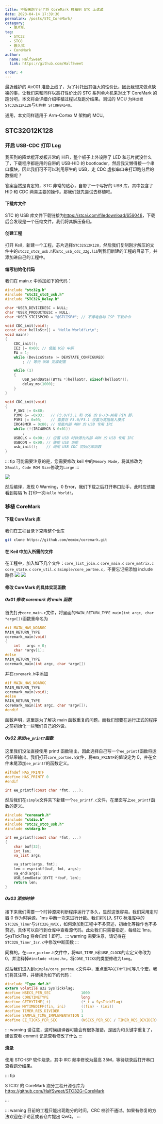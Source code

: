 ```yaml
---
title: 不服来跑个分？将 CoreMark 移植到 STC 上试试
date: 2023-04-14 17:39:36
permalink: /posts/STC_CoreMark/
category:
  - 单片机
tag:
  - STC32
  - STC8
  - 嵌入式
  - CoreMark
author: 
  name: HalfSweet
  link: https://github.com/HalfSweet

order: 4
---
```


最近维护的 Air001 准备上线了，为了衬托出其强大的性价比，因此我想来做点~~缺德~~的事，让我们来和同样以高打性价比的 STC 系列单片机来对比下 CoreMark 的跑分吧，本文将会详细介绍移植过程以及跑分结果。测试的 MCU 为`降龙棍 STC32G12K128`与`打狗棒 STC8H8K64U`。

通用，本文同样适用于 Arm-Cortex M 架构的 MCU。
<!-- more -->

## STC32G12K128
### 开启 USB-CDC 打印 Log
我买到的降龙棍开发板非常的 HiFi，整个板子上外设除了 LED 和芯片就没什么了，下载程序都是用的自带的 USB-HID 的 bootloader，然后我又懒得接一个串口模块，因此我们可不可以利用原生的 USB，走 CDC 虚拟串口来打印跑分后的数据呢？

答案当然是肯定的，STC 非常的贴心，自带了一个写好的 USB 库，其中包含了 HID 和 CDC 两类主要的操作。那我们就先尝试去移植吧。

#### 下载库文件
STC 的 USB 库文件下载链接为<https://stcai.com/filedownload/656048>，下载后会发现是一个压缩文件，我们将其解压备用。

#### 创建工程
打开 Keil，新建一个工程，芯片选择`STC32G12K128`，然后我们复制刚才解压的文件中的`stc32_stc8_usb.h`和`stc_usb_cdc_32g.lib`到我们新建的工程的目录下，并添加进自己的工程中。

#### 编写初始化代码
我们在 main.c 中添加如下的代码：
```c
#include "stc32g.h"
#include "stc32_stc8_usb.h"
#include "STC32G_Delay.h"

char *USER_DEVICEDESC = NULL;
char *USER_PRODUCTDESC = NULL;
char *USER_STCISPCMD = "@STCISP#"; // 不停电自动 ISP 下载命令

void CDC_init(void);
const char helloStr[] = "Hello World!\r\n";
void main()
{
    CDC_init();
    IE2 |= 0x80; // 使能 USB 中断
    EA = 1;
    while (DeviceState != DEVSTATE_CONFIGURED)
        ; // 等待 USB 完成配置

    while (1)
    {
        USB_SendData((BYTE *)helloStr, sizeof(helloStr));
        delay_ms(1000);
    }
}

void CDC_init(void)
{
    P_SW2 |= 0x80;
    P3M0 &= ~0x03;   // P3.0/P3.1 和 USB 的 D-/D+共用 PIN 脚，
    P3M1 |= 0x03;    // 需要将 P3.0/P3.1 设置为高阻输入模式
    IRC48MCR = 0x80; // 使能内部 48M 的 USB 专用 IRC
    while (!(IRC48MCR & 0x01))
        ;
    USBCLK = 0x00; // 设置 USB 时钟源为内部 48M 的 USB 专用 IRC
    USBCON = 0x90; // 使能 USB 功能
    usb_init();    // 调用 USB CDC 初始化库函数
}
```

::: tip
可能需要注意的是，您需要修改 keil 中的`Memory Mode`，将其修改为`XSmall`，`Code ROM Size`修改为`Large`
:::

![](../.vuepress/public/img/2023-04-14-18-22-04.png)

然后编译，发现 0 Warning，0 Error，我们下载之后打开串口助手，此时应该能看到每隔 1s 打印一次`Hello World!`。

### 移植 CoreMark
#### 下载 CoreMark 库
我们在工程目录下克隆整个仓库
```bash
git clone https://github.com/eembc/coremark.git
```

#### 在 Keil 中加入所需的文件
在工程中，加入如下几个文件：`core_list_join.c` `core_main.c` `core_matrix.c` `core_state.c` `core_util.c` s`simple/core_portme.c`，不要忘记把添加 include 路径
![](../.vuepress/public/img/2023-04-14-18-48-04.png)
![](../.vuepress/public/img/2023-04-14-18-48-21.png)

#### 修改 CoreMark 的具体实现函数
##### 0x01 修改 coremark 的 main 函数
首先打开`core_main.c`文件，将里面的`MAIN_RETURN_TYPE main(int argc, char *argv[])`函数重命名为
```c
#if MAIN_HAS_NOARGC
MAIN_RETURN_TYPE
coremark_main(void)
{
    int   argc = 0;
    char *argv[1];
#else
MAIN_RETURN_TYPE
coremark_main(int argc, char *argv[])
```
并在`coremark.h`中添加
```c
#if MAIN_HAS_NOARGC
MAIN_RETURN_TYPE
coremark_main(void);
#else
MAIN_RETURN_TYPE
coremark_main(int argc, char *argv[]);
#endif
```
函数声明，这里是为了解决 main 函数重复的问题，而我们想要在运行正式的程序之前初始化一些我们自己的外设。

##### 0x02 添加`ee_printf`函数
这里我们没法直接使用 printf 函数输出，因此选择自己写一个`ee_printf`函数将运行结果输出。我们打开`core_portme.h`文件，将`HAS_PRINTF`的值设定为 0，并在文件末尾添加`ee_printf`的函数定义。
```c
#ifndef HAS_PRINTF
#define HAS_PRINTF 0
#endif
```

```c
int ee_printf(const char *fmt, ...);
```

然后我们在`simple`文件夹下新建一个`ee_printf.c`文件，在里面写上`ee_printf`函数的定义。
```c
#include "coremark.h"
#include "stdio.h"
#include "stc32_stc8_usb.h"
#include <stdarg.h>

int ee_printf(const char *fmt, ...)
{
    char buf[32];
	int len;
    va_list args;

    va_start(args, fmt);
    len = vsprintf(buf, fmt, args);
    va_end(args);
    USB_SendData((BYTE *)buf, len);
    return len;
}
```

##### 0x03 添加时钟
接下来我们需要一个时钟源来判断程序运行了多久，显然这很容易。我们采用定时器 0 作为时钟源，1ms 中断一次来进行计数。我们将引入 STC 标准库中的`STC32G_Timer`与`STC32G_NVIC`，如何添加到工程中不多赘述，初始化等操作也不多赘述，具体可以自行到仓库中查看源代码。此处我们只需要指定，每经过 1ms，SysTickFlag 将会自增 1 即可。
::: warning
需要注意，请记得在`STC32G_Timer_Isr.c`中修改中断函数
:::

同样的，在`core_portme.h`文件中，将`HAS_TIME_H`和`USE_CLOCK`的宏定义修改为 0，并注释掉`#include <time.h>`，将`CORE_TICKS`的类型修改为`long`。

然后我们进入到`simple/core_portme.c`文件中，重点重写`GETMYTIME`等几个宏，我们将其注释，并替换为如下的代码：
```c
#include "Type_def.h"
extern volatile u32 SysTickFlag;
#define NSECS_PER_SEC              1000
#define CORETIMETYPE               long
#define GETMYTIME(_t)              (*_t = SysTickFlag)
#define MYTIMEDIFF(fin, ini)       ((fin) - (ini))
#define TIMER_RES_DIVIDER          1
#define SAMPLE_TIME_IMPLEMENTATION 1
#define EE_TICKS_PER_SEC           (NSECS_PER_SEC / TIMER_RES_DIVIDER)
```
::: warning
请注意，这时候编译器可能会有很多报错，是因为和关键字重复了，建议查看 commit 记录查看修改了什么
:::

#### 烧录
使用 STC-ISP 软件烧录，其中 IRC 频率修改为最高 35M，等待烧录后打开串口查看跑分结果。

::: tip

STC32 的 CoreMark 跑分工程开源仓库为<https://github.com/HalfSweet/STC32G-CoreMark>

:::

::: warning
目前的工程只能出现跑分的时间，CRC 校验不通过。如果有修复的方法欢迎在评论区或者仓库提出 QwQ。
:::